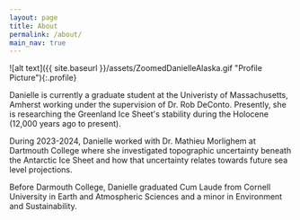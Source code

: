```yaml
---
layout: page
title: About
permalink: /about/
main_nav: true
---
```


![alt text]({{ site.baseurl }}/assets/ZoomedDanielleAlaska.gif "Profile Picture"){:.profile}

Danielle is currently a graduate student at the Univeristy of Massachusetts, Amherst working under the supervision of Dr. Rob DeConto. Presently, she is researching the Greenland Ice Sheet's stability during the Holocene (12,000 years ago to present).

During 2023-2024, Danielle worked with Dr. Mathieu Morlighem at Dartmouth College where she investigated topographic uncertainty beneath the Antarctic Ice Sheet and how that uncertainty relates towards future sea level projections.

Before Darmouth College, Danielle graduated Cum Laude from Cornell University in Earth and Atmospheric Sciences and a minor in Environment and Sustainability.

[centrarium]: https://github.com/bencentra/centrarium
[bencentra]: http://bencentra.com
[jekyll]: https://github.com/jekyll/jekyll
